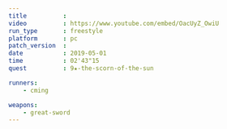 ```yaml
---
title          :
video          : https://www.youtube.com/embed/OacUyZ_OwiU
run_type       : freestyle
platform       : pc
patch_version  : 
date           : 2019-05-01
time           : 02'43"15
quest          : 9★-the-scorn-of-the-sun

runners:
    - cming

weapons:
    - great-sword
---
```

